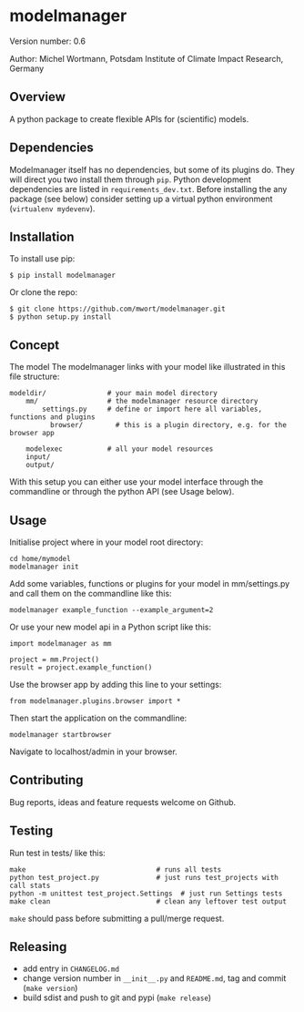 modelmanager
===============================

Version number: 0.6

Author: Michel Wortmann, Potsdam Institute of Climate Impact Research, Germany

Overview
--------

A python package to create flexible APIs for (scientific) models.


Dependencies
------------
Modelmanager itself has no dependencies, but some of its plugins do. They will
direct you two install them through `pip`.
Python development dependencies are listed in `requirements_dev.txt`. Before
installing the any package (see below) consider setting up a virtual python
environment (`virtualenv mydevenv`).

Installation
--------------------

To install use pip:

    $ pip install modelmanager


Or clone the repo:

    $ git clone https://github.com/mwort/modelmanager.git
    $ python setup.py install


Concept
-------
The model
The modelmanager links with your model like illustrated in this file structure:
```
modeldir/               # your main model directory
    mm/                 # the modelmanager resource directory
        settings.py     # define or import here all variables, functions and plugins
	      browser/        # this is a plugin directory, e.g. for the browser app

    modelexec           # all your model resources
    input/
    output/
```
With this setup you can either use your model interface through the commandline
or through the python API (see Usage below).


Usage
-----

Initialise project where in your model root directory:
```
cd home/mymodel
modelmanager init
```
Add some variables, functions or plugins for your model in mm/settings.py and
call them on the commandline like this:
```
modelmanager example_function --example_argument=2
```
Or use your new model api in a Python script like this:
```
import modelmanager as mm

project = mm.Project()
result = project.example_function()
```

Use the browser app by adding this line to your settings:
```
from modelmanager.plugins.browser import *
```
Then start the application on the commandline:
```
modelmanager startbrowser
```
Navigate to localhost/admin in your browser.


Contributing
------------
Bug reports, ideas and feature requests welcome on Github.

## Testing
Run test in tests/ like this:
```
make                                # runs all tests
python test_project.py              # just runs test_projects with call stats
python -m unittest test_project.Settings  # just run Settings tests
make clean                          # clean any leftover test output
```
`make` should pass before submitting a pull/merge request.


Releasing
---------
- add entry in `CHANGELOG.md`
- change version number in `__init__.py` and `README.md`, tag and commit (`make version`)
- build sdist and push to git and pypi (`make release`)
